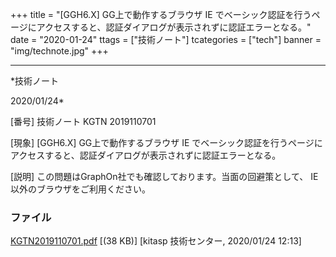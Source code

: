 ﻿+++
title = "[GGH6.X] GG上で動作するブラウザ IE でベーシック認証を行うページにアクセスすると、認証ダイアログが表示されずに認証エラーとなる。"
date = "2020-01-24"
ttags = ["技術ノート"]
tcategories = ["tech"]
banner = "img/technote.jpg"
+++

-----------------------------------------------------------------------------------------------------------------------------

*技術ノート

2020/01/24*


[番号]
技術ノート KGTN 2019110701

[現象]
[GGH6.X] GG上で動作するブラウザ IE
でベーシック認証を行うページにアクセスすると、認証ダイアログが表示されずに認証エラーとなる。

[説明]
この問題はGraphOn社でも確認しております。当面の回避策として、 IE
以外のブラウザをご利用ください。


### ファイル

 
 


[KGTN2019110701.pdf](http://techreport.kitasp.net/attachments/download/4417/KGTN2019110701.pdf)
 [(38 KB)] [kitasp 技術センター, 2020/01/24
12:13]


 


 

